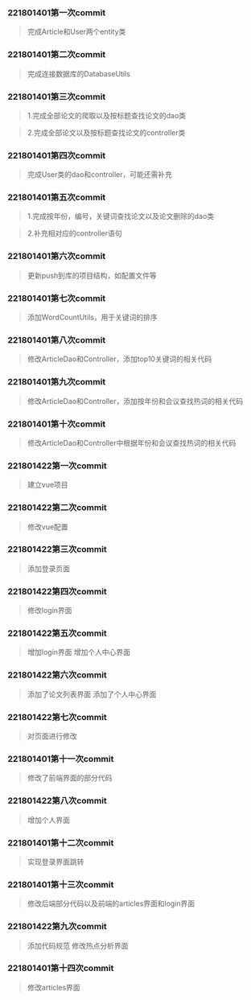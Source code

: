 ### 221801401第一次commit
> 完成Article和User两个entity类

### 221801401第二次commit
> 完成连接数据库的DatabaseUtils

### 221801401第三次commit
> 1.完成全部论文的爬取以及按标题查找论文的dao类

> 2.完成全部论文以及按标题查找论文的controller类

### 221801401第四次commit
> 完成User类的dao和controller，可能还需补充

### 221801401第五次commit
> 1.完成按年份，编号，关键词查找论文以及论文删除的dao类

> 2.补充相对应的controller语句

### 221801401第六次commit
> 更新push到库的项目结构，如配置文件等

### 221801401第七次commit
> 添加WordCountUtils，用于关键词的排序

### 221801401第八次commit
> 修改ArticleDao和Controller，添加top10关键词的相关代码

### 221801401第九次commit
> 修改ArticleDao和Controller，添加按年份和会议查找热词的相关代码

### 221801401第十次commit
> 修改ArticleDao和Controller中根据年份和会议查找热词的相关代码

### 221801422第一次commit
> 建立vue项目

### 221801422第二次commit
> 修改vue配置

### 221801422第三次commit
> 添加登录页面

### 221801422第四次commit
> 修改login界面

### 221801422第五次commit
> 增加login界面 增加个人中心界面

### 221801422第六次commit
> 添加了论文列表界面 添加了个人中心界面

### 221801422第七次commit
> 对页面进行修改

### 221801401第十一次commit
> 修改了前端界面的部分代码

### 221801422第八次commit
> 增加个人界面

### 221801401第十二次commit
> 实现登录界面跳转

### 221801401第十三次commit
> 修改后端部分代码以及前端的articles界面和login界面

### 221801422第九次commit
> 添加代码规范 修改热点分析界面

### 221801401第十四次commit
> 修改articles界面